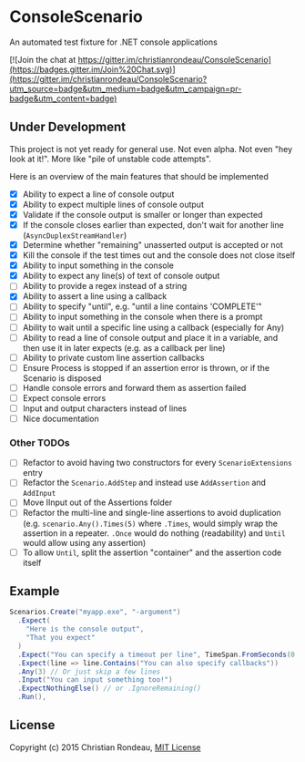 # ConsoleScenario

An automated test fixture for .NET console applications

[![Join the chat at https://gitter.im/christianrondeau/ConsoleScenario](https://badges.gitter.im/Join%20Chat.svg)](https://gitter.im/christianrondeau/ConsoleScenario?utm_source=badge&utm_medium=badge&utm_campaign=pr-badge&utm_content=badge)

## Under Development

This project is not yet ready for general use. Not even alpha. Not even "hey look at it!". More like "pile of unstable code attempts".

Here is an overview of the main features that should be implemented

- [X] Ability to expect a line of console output
- [X] Ability to expect multiple lines of console output
- [X] Validate if the console output is smaller or longer than expected
- [X] If the console closes earlier than expected, don't wait for another line (`AsyncDuplexStreamHandler`)
- [X] Determine whether "remaining" unasserted output is accepted or not
- [X] Kill the console if the test times out and the console does not close itself
- [X] Ability to input something in the console
- [X] Ability to expect any line(s) of text of console output
- [ ] Ability to provide a regex instead of a string
- [X] Ability to assert a line using a callback
- [ ] Ability to specify "until", e.g. "until a line contains 'COMPLETE'"
- [ ] Ability to input something in the console when there is a prompt
- [ ] Ability to wait until a specific line using a callback (especially for Any)
- [ ] Ability to read a line of console output and place it in a variable, and then use it in later expects (e.g. as a callback per line)
- [ ] Ability to private custom line assertion callbacks
- [ ] Ensure Process is stopped if an assertion error is thrown, or if the Scenario is disposed
- [ ] Handle console errors and forward them as assertion failed
- [ ] Expect console errors
- [ ] Input and output characters instead of lines
- [ ] Nice documentation

### Other TODOs

- [ ] Refactor to avoid having two constructors for every `ScenarioExtensions` entry
- [ ] Refactor the `Scenario.AddStep` and instead use `AddAssertion` and `AddInput`
- [ ] Move IInput out of the Assertions folder
- [ ] Refactor the multi-line and single-line assertions to avoid duplication (e.g. `scenario.Any().Times(5)` where `.Times`, would simply wrap the assertion in a repeater. `.Once` would do nothing (readability) and `Until` would allow using any assertion)
- [ ] To allow `Until`, split the assertion "container" and the assertion code itself

## Example

```csharp
Scenarios.Create("myapp.exe", "-argument")
  .Expect(
    "Here is the console output",
    "That you expect"
  )
  .Expect("You can specify a timeout per line", TimeSpan.FromSeconds(0.5))
  .Expect(line => line.Contains("You can also specify callbacks"))
  .Any(3) // Or just skip a few lines
  .Input("You can input something too!")
  .ExpectNothingElse() // or .IgnoreRemaining()
  .Run(),
```

## License

Copyright (c) 2015 Christian Rondeau, [MIT License](LICENSE)